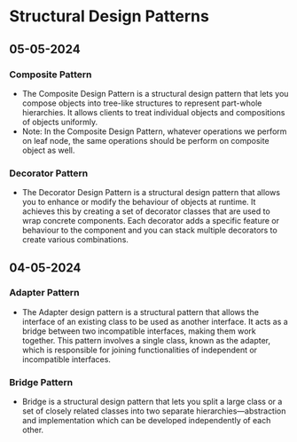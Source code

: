 # Structural Design Patterns

## 05-05-2024

### Composite Pattern

- The Composite Design Pattern is a structural design pattern that lets you compose objects into tree-like structures to represent part-whole hierarchies. It allows clients to treat individual objects and compositions of objects uniformly. 
- Note: In the Composite Design Pattern, whatever operations we perform on leaf node, the same operations should be perform on composite object as well.

### Decorator Pattern

- The Decorator Design Pattern is a structural design pattern that allows you to enhance or modify the behaviour of objects at runtime. It achieves this by creating a set of decorator classes that are used to wrap concrete components. Each decorator adds a specific feature or behaviour to the component and you can stack multiple decorators to create various combinations.

## 04-05-2024

### Adapter Pattern

- The Adapter design pattern is a structural pattern that allows the interface of an existing class to be used as another interface. It acts as a bridge between two incompatible interfaces, making them work together. This pattern involves a single class, known as the adapter, which is responsible for joining functionalities of independent or incompatible interfaces.

### Bridge Pattern

- Bridge is a structural design pattern that lets you split a large class or a set of closely related classes into two separate hierarchies—abstraction and implementation which can be developed independently of each other.